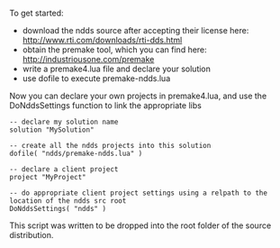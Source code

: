 To get started:
* download the ndds source after accepting their license here: http://www.rti.com/downloads/rti-dds.html
* obtain the premake tool, which you can find here: http://industriousone.com/premake
* write a premake4.lua file and declare your solution
* use dofile to execute premake-ndds.lua

Now you can declare your own projects in premake4.lua, and use the DoNddsSettings function to link the appropriate libs

```
-- declare my solution name
solution "MySolution"

-- create all the ndds projects into this solution
dofile( "ndds/premake-ndds.lua" )

-- declare a client project
project "MyProject"

-- do appropriate client project settings using a relpath to the location of the ndds src root
DoNddsSettings( "ndds" )
```

This script was written to be dropped into the root folder of the source distribution.
